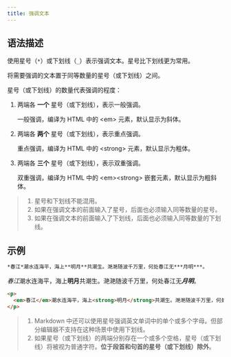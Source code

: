 ```yaml
---
title: 强调文本
---
```


## 语法描述

使用星号（```*```）或下划线（```_```）表示强调文本。星号比下划线更为常用。

将需要强调的文本置于同等数量的星号（或下划线）之间。

星号（或下划线）的数量代表强调的程度：

1. 两端各 **一个** 星号（或下划线），表示一般强调。
   
    一般强调，编译为 HTML 中的 \<em> 元素，默认显示为斜体。

2. 两端各 **两个** 星号（或下划线），表示重点强调。
   
    重点强调，编译为 HTML 中的 \<strong> 元素，默认显示为粗体。

3. 两端各 **三个** 星号（或下划线），表示双重强调。
   
    双重强调，编译为 HTML 中的 \<em>\<strong> 嵌套元素，默认显示为粗斜体。

> 1. 星号和下划线不能混用。
> 2. 如果在强调文本的前面输入了星号，后面也必须输入同等数量的星号。
> 3. 如果在强调文本的前面输入了下划线，后面也必须输入同等数量的下划线。

## 示例

```markdown
*春江*潮水连海平，海上**明月**共潮生。滟滟随波千万里，何处春江无***月明***。
```

<div class="exmp">
  <div class="exmp-container">
    <p><em>春江</em>潮水连海平，海上<strong>明月</strong>共潮生。滟滟随波千万里，何处春江无<em><strong>月明</strong></em>。</p>
  </div>
</div>

```html
<p>
  <em>春江</em>潮水连海平，海上<strong>明月</strong>共潮生。滟滟随波千万里，何处春江无<em><strong>月明</strong></em>。
</p>
```

> 1. Markdown 中还可以使用星号强调英文单词中的单个或多个字母。但部分编辑器不支持在这种场景中使用下划线。
> 2. 如果星号（或下划线）的两端分别存在一个或多个空格，星号（或下划线）将被视为普通字符。**位于段首和句首的星号（或下划线）除外**。

